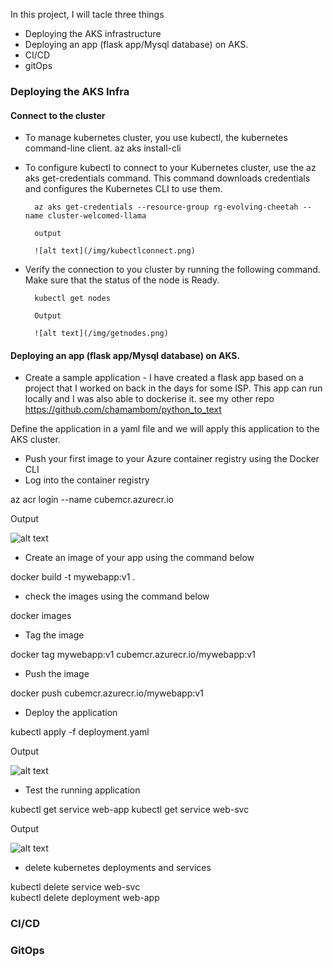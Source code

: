 In this project, I will tacle three things 

- Deploying the AKS infrastructure 
- Deploying an app (flask app/Mysql database) on AKS.
- CI/CD 
- gitOps


### Deploying the AKS Infra





#### Connect to the cluster 

- To manage kubernetes cluster, you use kubectl, the kubernetes command-line client. 
        az aks install-cli

- To configure kubectl to connect to your Kubernetes cluster, use the az aks get-credentials command. This command downloads credentials and configures the Kubernetes CLI to use them.

        az aks get-credentials --resource-group rg-evolving-cheetah --name cluster-welcomed-llama

        output

        ![alt text](/img/kubectlconnect.png)

- Verify the connection to you cluster by running the following command. Make sure that the status of the node is Ready.

        kubectl get nodes

        Output 

        ![alt text](/img/getnodes.png)


#### Deploying an app (flask app/Mysql database) on AKS.

- Create a sample application - I have created a flask app based on a project that I worked on back in the days for some ISP. This app can run locally and I was also able to dockerise it. see my other repo https://github.com/chamambom/python_to_text 

Define the application in a yaml file and we will apply this application to the AKS cluster.

- Push your first image to your Azure container registry using the Docker CLI
- Log into the container registry 

az acr login --name cubemcr.azurecr.io

Output 

![alt text](/img/logintocr.png)

- Create an image of your app using the command below 

docker build -t mywebapp:v1 .

- check the images using the command below 

docker images

- Tag the image 

docker tag mywebapp:v1 cubemcr.azurecr.io/mywebapp:v1

- Push the image

docker push cubemcr.azurecr.io/mywebapp:v1

- Deploy the application

kubectl apply -f deployment.yaml

Output 

![alt text](/img/deploy.png)

- Test the running application

kubectl get service web-app
kubectl get service web-svc

Output 

![alt text](/img/delete.png)

- delete kubernetes deployments and services

kubectl delete  service  web-svc  
kubectl delete  deployment   web-app



### CI/CD

### GitOps